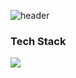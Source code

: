 ![header](https://capsule-render.vercel.app/api?type=transparent&color=auto&height=300&section=header&text=Lazernes&fontSize=90)

<!-- ### Hi there 👋 -->
### Tech Stack
<img src="https://img.shields.io/badge/00599C?style=for-the-badge&logo=c++&logoColor=black">

<!--
**Lazernes/Lazernes** is a ✨ _special_ ✨ repository because its `README.md` (this file) appears on your GitHub profile.

Here are some ideas to get you started:

- 🔭 I’m currently working on ...
- 🌱 I’m currently learning ...
- 👯 I’m looking to collaborate on ...
- 🤔 I’m looking for help with ...
- 💬 Ask me about ...
- 📫 How to reach me: ...
- 😄 Pronouns: ...
- ⚡ Fun fact: ...
-->
